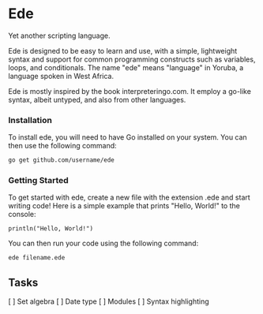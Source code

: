 # Ede

Yet another scripting language.

Ede is designed to be easy to learn and use, with a simple, lightweight syntax and support for common programming constructs such as variables, loops, and conditionals. The name "ede" means "language" in Yoruba, a language spoken in West Africa.

Ede is mostly inspired by the book interpreteringo.com. It employ a go-like syntax, albeit untyped, and also from other languages.

### Installation

To install ede, you will need to have Go installed on your system. You can then use the following command:

```bash
go get github.com/username/ede
```

### Getting Started

To get started with ede, create a new file with the extension .ede and start writing code! Here is a simple example that prints "Hello, World!" to the console:

```ede
println("Hello, World!")
```

You can then run your code using the following command:

```bash
ede filename.ede
```

## Tasks

[ ] Set algebra
[ ] Date type
[ ] Modules
[ ] Syntax highlighting
